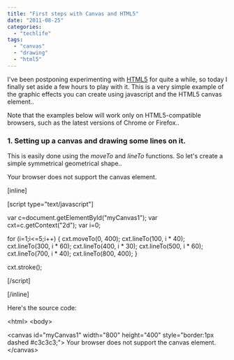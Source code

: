 ```yaml
---
title: "First steps with Canvas and HTML5"
date: "2011-08-25"
categories: 
  - "techlife"
tags: 
  - "canvas"
  - "drawing"
  - "html5"
---
```


I've been postponing experimenting with [HTML5](http://en.wikipedia.org/wiki/HTML5) for quite a while, so today I finally set aside a few hours to play with it. This is a very simple example of the graphic effects you can create using javascript and the HTML5 canvas element..

Note that the examples below will work only on HTML5-compatible browsers, such as the latest versions of Chrome or Firefox..

### 1\. Setting up a canvas and drawing some lines on it.

This is easily done using the _moveTo_ and _lineTo_ functions. So let's create a simple symmetrical geometrical shape..

  

Your browser does not support the canvas element.

\[inline\]

\[script type="text/javascript"\]

var c=document.getElementById("myCanvas1"); var cxt=c.getContext("2d"); var i=0;

for (i=1;i<=5;i++) { cxt.moveTo(0, 400); cxt.lineTo(100, i \* 40); cxt.lineTo(300, i \* 60); cxt.lineTo(400, i \* 30); cxt.lineTo(500, i \* 60); cxt.lineTo(700, i \* 40); cxt.lineTo(800, 400); }

cxt.stroke();

\[/script\]

\[/inline\]

  
  

Here's the source code:

<!DOCTYPE HTML>
<html\>
<body\>

<canvas id\="myCanvas1" width\="800" height\="400" style\="border:1px dashed #c3c3c3;"\>
Your browser does not support the canvas element.
</canvas\>

<script type="text/javascript"\>

var c\=document.getElementById("myCanvas1");
var cxt\=c.getContext("2d");
var i\=0;

for (i\=1;i<=5;i++)
{
cxt.moveTo(0, 400);
cxt.lineTo(100, i \* 40);
cxt.lineTo(300, i \* 60);
cxt.lineTo(400, i \* 30);
cxt.lineTo(500, i \* 60);
cxt.lineTo(700, i \* 40);
cxt.lineTo(800, 400);
}

cxt.stroke();

</script\>

</body\>
</html\>

### 2\. Creating a mirroring effect

Now we can increase the size of the canvas to 800 and replicate these lines at the bottom of the canvas so to achieve a 'mirroring' effect.. since we know the max Y value of the canvas (800), let's just add another loop that draws the same lines but _inverts_ the Y position. This is easily achieved by subtracting the constant-dependent parameter from the max value of Y.

  

Your browser does not support the canvas element.

\[inline\]

\[script type="text/javascript"\]

var c=document.getElementById("myCanvas2"); var cxt=c.getContext("2d"); var i=0;

for (i=1;i<=5;i++) { cxt.moveTo(0, 400); cxt.lineTo(100, i \* 40); cxt.lineTo(300, i \* 60); cxt.lineTo(400, i \* 30); cxt.lineTo(500, i \* 60); cxt.lineTo(700, i \* 40); cxt.lineTo(800, 400); }

for (i=5;i>=1;i--) { cxt.moveTo(0, 400); cxt.lineTo(100, 800 - (i \* 40)); cxt.lineTo(300, 800 - (i \* 60)); cxt.lineTo(400, 800 - (i \* 30)); cxt.lineTo(500, 800 - (i \* 60)); cxt.lineTo(700, 800 - (i \* 40)); cxt.lineTo(800, 400); }

cxt.stroke();

\[/script\]

\[/inline\]

  
  

This is how the new source code looks like:

<canvas id\="myCanvas2" width\="800" height\="800" style\="border:1px dashed #c3c3c3;"\>
Your browser does not support the canvas element.
</canvas\>

<script type="text/javascript"\>

var c\=document.getElementById("myCanvas2");
var cxt\=c.getContext("2d");
var i\=0;

for (i\=1;i<=5;i++)
{
cxt.moveTo(0, 400);
cxt.lineTo(100, i \* 40);
cxt.lineTo(300, i \* 60);
cxt.lineTo(400, i \* 30);
cxt.lineTo(500, i \* 60);
cxt.lineTo(700, i \* 40);
cxt.lineTo(800, 400);
}

for (i\=5;i\>=1;i\--)
{
cxt.moveTo(0, 400);
cxt.lineTo(100, 800 \- (i \* 40));
cxt.lineTo(300, 800 \- (i \* 60));
cxt.lineTo(400, 800 \- (i \* 30));
cxt.lineTo(500, 800 \- (i \* 60));
cxt.lineTo(700, 800 \- (i \* 40));
cxt.lineTo(800, 400);
}

cxt.stroke();

</script\>

### 3\. Adding more graphical interest

Finally, let's parametrize a bit more the construction of this geometrical pattern by including everything into another loop, and using this new counter to increment the points ordinate position. We'll add a new variable y and use it to run the external loop 20 times. Here's the result:

  

Your browser does not support the canvas element.

\[inline\]

\[script type="text/javascript"\]

var c=document.getElementById("myCanvas3"); var cxt=c.getContext("2d"); var i=0; var y=0;

for (y=1;y<=20;y++) { for (i=1;i<=5;i++) { cxt.moveTo(0, 400+y); cxt.lineTo(100, i \* (40+y)); cxt.lineTo(300, i \* (60+y)); cxt.lineTo(400, i \* (30+y)); cxt.lineTo(500, i \* (60+y)); cxt.lineTo(700, i \* (40+y)); cxt.lineTo(800, 400+y); }

for (i=5;i>=1;i--) { cxt.moveTo(0, 400); cxt.lineTo(100, 800 - (i \* (40+y))); cxt.lineTo(300, 800 - (i \* (60+y))); cxt.lineTo(400, 800 - (i \* (30+y))); cxt.lineTo(500, 800 - (i \* (60+y))); cxt.lineTo(700, 800 - (i \* (40+y))); cxt.lineTo(800, 400+y); }

}

cxt.stroke();

\[/script\]

\[/inline\]

  
  

Not too bad uh? This last modification to the code looks like this:

<canvas id\="myCanvas3" width\="800" height\="800" style\="border:1px dashed #c3c3c3;"\>
Your browser does not support the canvas element.
</canvas\>

<script type="text/javascript"\>

var c\=document.getElementById("myCanvas3");
var cxt\=c.getContext("2d");
var i\=0;
var y\=0;

for (y\=1;y<=20;y++)
{
    
    for (i\=1;i<=5;i++)
    {
    cxt.moveTo(0, 400+y);
    cxt.lineTo(100, i \* (40+y));
    cxt.lineTo(300, i \* (60+y));
    cxt.lineTo(400, i \* (30+y));
    cxt.lineTo(500, i \* (60+y));
    cxt.lineTo(700, i \* (40+y));
    cxt.lineTo(800, 400+y);
    }

    for (i\=5;i\>=1;i\--)
    {
    cxt.moveTo(0, 400);
    cxt.lineTo(100, 800 \- (i \* (40+y)));
    cxt.lineTo(300, 800 \- (i \* (60+y)));
    cxt.lineTo(400, 800 \- (i \* (30+y)));
    cxt.lineTo(500, 800 \- (i \* (60+y)));
    cxt.lineTo(700, 800 \- (i \* (40+y)));
    cxt.lineTo(800, 400+y);
    }

}

cxt.stroke();

</script\>

### Cool! I'd like to know more..

Yes, I agree. This opens up a new world for web-based graphics.. and I just scratched the surface of it! In particular I'd like to see how this type of graphical components can be used to compose visualizations in the digital humanities - provided more interactivity is added to them.

Here are a couple if learning resources I found useful:

- [Learning the basics of HTML5](http://www.netmagazine.com/tutorials/learning-basics-html5-canvas) canvas on .Net magazine online
- [Canvas tutorial](https://developer.mozilla.org/en/canvas_tutorial) on Mozilla.org (more advanced)
- [Javascript Graphics and Effects Frameworks](http://ajaxpatterns.org/Javascript_Graphics_and_Effects_Frameworks): useful document providing a list of the most common libraries for doing javascript-based graphics
- [Canvas and interactivity tutorial](http://billmill.org/static/canvastutorial/index.html): a step by step discussion on how to create a 'breakout' game clone that you can play in your browser, using javascript and the canvas element
- [Creating an HTML 5 canvas painting application](http://dev.opera.com/articles/view/html5-canvas-painting/): nice tutorial that shows how to put together several canvas drawing techniques so to build a basic 'painting' application
- [21 Ridiculously Impressive HTML5 Canvas Experiments](http://net.tutsplus.com/articles/web-roundups/21-ridiculously-impressive-html5-canvas-experiments/): a collection of some state-of-the-art HTML5 canvas-based experiments that will make you say, “Wow!”
